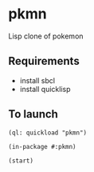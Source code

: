 # pkmn
Lisp clone of pokemon

## Requirements
 * install sbcl
 * install quicklisp

## To launch
```
(ql: quickload "pkmn")

(in-package #:pkmn)

(start)
```
